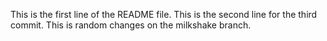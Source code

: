 This is the first line of the README file.
This is the second line for the third commit.
This is random changes on the milkshake branch.
